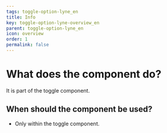 ```yaml
---
tags: toggle-option-lyne_en
title: Info
key: toggle-option-lyne-overview_en
parent: toggle-option-lyne_en
icon: overview
order: 1
permalink: false
---
```


# What does the component do?
It is part of the toggle component.

## When should the component be used?
* Only within the toggle component.